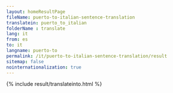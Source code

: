 ```yaml
---
layout: homeResultPage
fileName: puerto-to-italian-sentence-translation
translatein: puerto_to_italian
folderName : translate
lang: it
from: es
to: it
langname: puerto-to
permalink: /it/puerto-to-italian-sentence-translation/result
sitemap: false
nointernationalization: true
---
```

{% include result/translateinto.html %}

<script src="/js/result/translation.js" data-foldername="{{page.folderName}}" data-lang="{{page.lang}}"></script>
